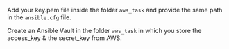 Add your key.pem file inside the folder `aws_task` and provide the same path in the `ansible.cfg` file.

Create an Ansible Vault in the folder `aws_task` in which you store the access_key & the secret_key from AWS.
